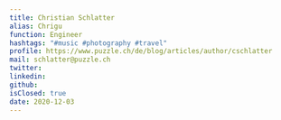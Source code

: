 ```yaml
---
title: Christian Schlatter
alias: Chrigu
function: Engineer
hashtags: "#music #photography #travel"
profile: https://www.puzzle.ch/de/blog/articles/author/cschlatter
mail: schlatter@puzzle.ch
twitter:
linkedin:
github:
isClosed: true
date: 2020-12-03
---
```

